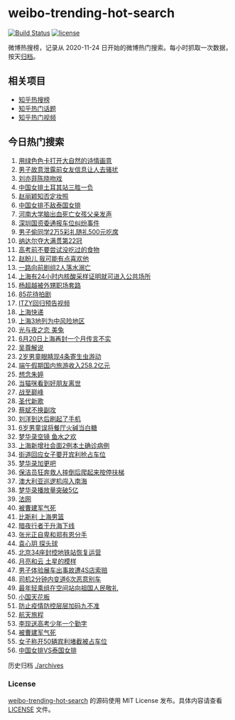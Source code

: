 # weibo-trending-hot-search

[![Build Status](https://github.com/justjavac/weibo-trending-hot-search/workflows/ci/badge.svg?branch=master)](https://github.com/justjavac/weibo-trending-hot-search/actions)
[![license](https://img.shields.io/github/license/justjavac/weibo-trending-hot-search)](https://github.com/justjavac/weibo-trending-hot-search/blob/master/LICENSE)

微博热搜榜，记录从 2020-11-24 日开始的微博热门搜索。每小时抓取一次数据，按天[归档](./archives)。

## 相关项目

- [知乎热搜榜](https://github.com/justjavac/zhihu-trending-top-search)
- [知乎热门话题](https://github.com/justjavac/zhihu-trending-hot-questions)
- [知乎热门视频](https://github.com/justjavac/zhihu-trending-hot-video)

## 今日热门搜索

<!-- BEGIN -->
<!-- 最后更新时间 Mon Jun 06 2022 01:06:18 GMT+0800 (China Standard Time) -->

1. [用绿色色卡打开大自然的诗情画意](https://s.weibo.com//weibo?q=%23%E7%94%A8%E7%BB%BF%E8%89%B2%E8%89%B2%E5%8D%A1%E6%89%93%E5%BC%80%E5%A4%A7%E8%87%AA%E7%84%B6%E7%9A%84%E8%AF%97%E6%83%85%E7%94%BB%E6%84%8F%23&Refer=new_time)
1. [男子故意泄露前女友信息让人去骚扰](https://s.weibo.com//weibo?q=%23%E7%94%B7%E5%AD%90%E6%95%85%E6%84%8F%E6%B3%84%E9%9C%B2%E5%89%8D%E5%A5%B3%E5%8F%8B%E4%BF%A1%E6%81%AF%E8%AE%A9%E4%BA%BA%E5%8E%BB%E9%AA%9A%E6%89%B0%23&Refer=top)
1. [刘亦菲陈晓吻戏](https://s.weibo.com//weibo?q=%23%E5%88%98%E4%BA%A6%E8%8F%B2%E9%99%88%E6%99%93%E5%90%BB%E6%88%8F%23&Refer=top)
1. [中国女排土耳其站三胜一负](https://s.weibo.com//weibo?q=%23%E4%B8%AD%E5%9B%BD%E5%A5%B3%E6%8E%92%E5%9C%9F%E8%80%B3%E5%85%B6%E7%AB%99%E4%B8%89%E8%83%9C%E4%B8%80%E8%B4%9F%23&Refer=top)
1. [赵丽颖知否定妆照](https://s.weibo.com//weibo?q=%23%E8%B5%B5%E4%B8%BD%E9%A2%96%E7%9F%A5%E5%90%A6%E5%AE%9A%E5%A6%86%E7%85%A7%23&Refer=top)
1. [中国女排不敌泰国女排](https://s.weibo.com//weibo?q=%E4%B8%AD%E5%9B%BD%E5%A5%B3%E6%8E%92%E4%B8%8D%E6%95%8C%E6%B3%B0%E5%9B%BD%E5%A5%B3%E6%8E%92&Refer=top)
1. [河南大学脑出血死亡女孩父亲发声](https://s.weibo.com//weibo?q=%23%E6%B2%B3%E5%8D%97%E5%A4%A7%E5%AD%A6%E8%84%91%E5%87%BA%E8%A1%80%E6%AD%BB%E4%BA%A1%E5%A5%B3%E5%AD%A9%E7%88%B6%E4%BA%B2%E5%8F%91%E5%A3%B0%23&Refer=top)
1. [深圳国资委通报车位纠纷事件](https://s.weibo.com//weibo?q=%23%E6%B7%B1%E5%9C%B3%E5%9B%BD%E8%B5%84%E5%A7%94%E9%80%9A%E6%8A%A5%E8%BD%A6%E4%BD%8D%E7%BA%A0%E7%BA%B7%E4%BA%8B%E4%BB%B6%23&Refer=top)
1. [男子偷同学2万5彩礼随礼500元吃席](https://s.weibo.com//weibo?q=%23%E7%94%B7%E5%AD%90%E5%81%B7%E5%90%8C%E5%AD%A62%E4%B8%875%E5%BD%A9%E7%A4%BC%E9%9A%8F%E7%A4%BC500%E5%85%83%E5%90%83%E5%B8%AD%23&Refer=top)
1. [纳达尔夺大满贯第22冠](https://s.weibo.com//weibo?q=%E7%BA%B3%E8%BE%BE%E5%B0%94%E5%A4%BA%E5%A4%A7%E6%BB%A1%E8%B4%AF%E7%AC%AC22%E5%86%A0&Refer=top)
1. [高考前不要尝试没吃过的食物](https://s.weibo.com//weibo?q=%23%E9%AB%98%E8%80%83%E5%89%8D%E4%B8%8D%E8%A6%81%E5%B0%9D%E8%AF%95%E6%B2%A1%E5%90%83%E8%BF%87%E7%9A%84%E9%A3%9F%E7%89%A9%23&Refer=top)
1. [赵盼儿 我可能有点喜欢他](https://s.weibo.com//weibo?q=%E8%B5%B5%E7%9B%BC%E5%84%BF%20%E6%88%91%E5%8F%AF%E8%83%BD%E6%9C%89%E7%82%B9%E5%96%9C%E6%AC%A2%E4%BB%96&Refer=top)
1. [一路向前剧组2人落水溺亡](https://s.weibo.com//weibo?q=%23%E4%B8%80%E8%B7%AF%E5%90%91%E5%89%8D%E5%89%A7%E7%BB%842%E4%BA%BA%E8%90%BD%E6%B0%B4%E6%BA%BA%E4%BA%A1%23&Refer=top)
1. [上海有24小时内核酸采样证明就可进入公共场所](https://s.weibo.com//weibo?q=%23%E4%B8%8A%E6%B5%B7%E6%9C%8924%E5%B0%8F%E6%97%B6%E5%86%85%E6%A0%B8%E9%85%B8%E9%87%87%E6%A0%B7%E8%AF%81%E6%98%8E%E5%B0%B1%E5%8F%AF%E8%BF%9B%E5%85%A5%E5%85%AC%E5%85%B1%E5%9C%BA%E6%89%80%23&Refer=top)
1. [杨超越被外甥职场套路](https://s.weibo.com//weibo?q=%23%E6%9D%A8%E8%B6%85%E8%B6%8A%E8%A2%AB%E5%A4%96%E7%94%A5%E8%81%8C%E5%9C%BA%E5%A5%97%E8%B7%AF%23&Refer=top)
1. [85花待拍剧](https://s.weibo.com//weibo?q=%2385%E8%8A%B1%E5%BE%85%E6%8B%8D%E5%89%A7%23&Refer=top)
1. [ITZY回归预告视频](https://s.weibo.com//weibo?q=ITZY%E5%9B%9E%E5%BD%92%E9%A2%84%E5%91%8A%E8%A7%86%E9%A2%91&Refer=top)
1. [上海快递](https://s.weibo.com//weibo?q=%E4%B8%8A%E6%B5%B7%E5%BF%AB%E9%80%92&Refer=top)
1. [上海3地列为中风险地区](https://s.weibo.com//weibo?q=%23%E4%B8%8A%E6%B5%B73%E5%9C%B0%E5%88%97%E4%B8%BA%E4%B8%AD%E9%A3%8E%E9%99%A9%E5%9C%B0%E5%8C%BA%23&Refer=top)
1. [光与夜之恋 美兔](https://s.weibo.com//weibo?q=%E5%85%89%E4%B8%8E%E5%A4%9C%E4%B9%8B%E6%81%8B%20%E7%BE%8E%E5%85%94&Refer=top)
1. [6月20日上海再封一个月传言不实](https://s.weibo.com//weibo?q=%236%E6%9C%8820%E6%97%A5%E4%B8%8A%E6%B5%B7%E5%86%8D%E5%B0%81%E4%B8%80%E4%B8%AA%E6%9C%88%E4%BC%A0%E8%A8%80%E4%B8%8D%E5%AE%9E%23&Refer=top)
1. [吴尊解说](https://s.weibo.com//weibo?q=%23%E5%90%B4%E5%B0%8A%E8%A7%A3%E8%AF%B4%23&Refer=top)
1. [2岁男童眼睛现4条寄生虫游动](https://s.weibo.com//weibo?q=%232%E5%B2%81%E7%94%B7%E7%AB%A5%E7%9C%BC%E7%9D%9B%E7%8E%B04%E6%9D%A1%E5%AF%84%E7%94%9F%E8%99%AB%E6%B8%B8%E5%8A%A8%23&Refer=top)
1. [端午假期国内旅游收入258.2亿元](https://s.weibo.com//weibo?q=%23%E7%AB%AF%E5%8D%88%E5%81%87%E6%9C%9F%E5%9B%BD%E5%86%85%E6%97%85%E6%B8%B8%E6%94%B6%E5%85%A5258.2%E4%BA%BF%E5%85%83%23&Refer=top)
1. [想念朱婷](https://s.weibo.com//weibo?q=%E6%83%B3%E5%BF%B5%E6%9C%B1%E5%A9%B7&Refer=top)
1. [当猫咪看到好朋友离世](https://s.weibo.com//weibo?q=%23%E5%BD%93%E7%8C%AB%E5%92%AA%E7%9C%8B%E5%88%B0%E5%A5%BD%E6%9C%8B%E5%8F%8B%E7%A6%BB%E4%B8%96%23&Refer=top)
1. [战至巅峰](https://s.weibo.com//weibo?q=%23%E6%88%98%E8%87%B3%E5%B7%85%E5%B3%B0%23&Refer=top)
1. [圣代新歌](https://s.weibo.com//weibo?q=%E5%9C%A3%E4%BB%A3%E6%96%B0%E6%AD%8C&Refer=top)
1. [蔡斌不换副攻](https://s.weibo.com//weibo?q=%E8%94%A1%E6%96%8C%E4%B8%8D%E6%8D%A2%E5%89%AF%E6%94%BB&Refer=top)
1. [刘洋到达后刷起了手机](https://s.weibo.com//weibo?q=%23%E5%88%98%E6%B4%8B%E5%88%B0%E8%BE%BE%E5%90%8E%E5%88%B7%E8%B5%B7%E4%BA%86%E6%89%8B%E6%9C%BA%23&Refer=top)
1. [6岁男童误将餐厅火碱当白糖](https://s.weibo.com//weibo?q=%236%E5%B2%81%E7%94%B7%E7%AB%A5%E8%AF%AF%E5%B0%86%E9%A4%90%E5%8E%85%E7%81%AB%E7%A2%B1%E5%BD%93%E7%99%BD%E7%B3%96%23&Refer=top)
1. [梦华录空镜 鱼水之欢](https://s.weibo.com//weibo?q=%E6%A2%A6%E5%8D%8E%E5%BD%95%E7%A9%BA%E9%95%9C%20%E9%B1%BC%E6%B0%B4%E4%B9%8B%E6%AC%A2&Refer=top)
1. [上海新增社会面2例本土确诊病例](https://s.weibo.com//weibo?q=%23%E4%B8%8A%E6%B5%B7%E6%96%B0%E5%A2%9E%E7%A4%BE%E4%BC%9A%E9%9D%A22%E4%BE%8B%E6%9C%AC%E5%9C%9F%E7%A1%AE%E8%AF%8A%E7%97%85%E4%BE%8B%23&Refer=top)
1. [街道回应女子要开宾利抢占车位](https://s.weibo.com//weibo?q=%23%E8%A1%97%E9%81%93%E5%9B%9E%E5%BA%94%E5%A5%B3%E5%AD%90%E8%A6%81%E5%BC%80%E5%AE%BE%E5%88%A9%E6%8A%A2%E5%8D%A0%E8%BD%A6%E4%BD%8D%23&Refer=top)
1. [梦华录加更吧](https://s.weibo.com//weibo?q=%E6%A2%A6%E5%8D%8E%E5%BD%95%E5%8A%A0%E6%9B%B4%E5%90%A7&Refer=top)
1. [保洁员狂奔救人摔倒后爬起来按停扶梯](https://s.weibo.com//weibo?q=%23%E4%BF%9D%E6%B4%81%E5%91%98%E7%8B%82%E5%A5%94%E6%95%91%E4%BA%BA%E6%91%94%E5%80%92%E5%90%8E%E7%88%AC%E8%B5%B7%E6%9D%A5%E6%8C%89%E5%81%9C%E6%89%B6%E6%A2%AF%23&Refer=top)
1. [澳大利亚巡逻机闯入南海](https://s.weibo.com//weibo?q=%23%E6%BE%B3%E5%A4%A7%E5%88%A9%E4%BA%9A%E5%B7%A1%E9%80%BB%E6%9C%BA%E9%97%AF%E5%85%A5%E5%8D%97%E6%B5%B7%23&Refer=top)
1. [梦华录播放量突破5亿](https://s.weibo.com//weibo?q=%23%E6%A2%A6%E5%8D%8E%E5%BD%95%E6%92%AD%E6%94%BE%E9%87%8F%E7%AA%81%E7%A0%B45%E4%BA%BF%23&Refer=top)
1. [法网](https://s.weibo.com//weibo?q=%E6%B3%95%E7%BD%91&Refer=top)
1. [被曹建军气死](https://s.weibo.com//weibo?q=%23%E8%A2%AB%E6%9B%B9%E5%BB%BA%E5%86%9B%E6%B0%94%E6%AD%BB%23&Refer=top)
1. [比斯利 上海男篮](https://s.weibo.com//weibo?q=%E6%AF%94%E6%96%AF%E5%88%A9%20%E4%B8%8A%E6%B5%B7%E7%94%B7%E7%AF%AE&Refer=top)
1. [暗夜行者于升海下线](https://s.weibo.com//weibo?q=%23%E6%9A%97%E5%A4%9C%E8%A1%8C%E8%80%85%E4%BA%8E%E5%8D%87%E6%B5%B7%E4%B8%8B%E7%BA%BF%23&Refer=top)
1. [张光正自卑和郑有恩分手](https://s.weibo.com//weibo?q=%23%E5%BC%A0%E5%85%89%E6%AD%A3%E8%87%AA%E5%8D%91%E5%92%8C%E9%83%91%E6%9C%89%E6%81%A9%E5%88%86%E6%89%8B%23&Refer=top)
1. [袁心玥 探头球](https://s.weibo.com//weibo?q=%E8%A2%81%E5%BF%83%E7%8E%A5%20%E6%8E%A2%E5%A4%B4%E7%90%83&Refer=top)
1. [北京34座封控地铁站恢复运营](https://s.weibo.com//weibo?q=%23%E5%8C%97%E4%BA%AC34%E5%BA%A7%E5%B0%81%E6%8E%A7%E5%9C%B0%E9%93%81%E7%AB%99%E6%81%A2%E5%A4%8D%E8%BF%90%E8%90%A5%23&Refer=top)
1. [月亮和云 土星的模样](https://s.weibo.com//weibo?q=%E6%9C%88%E4%BA%AE%E5%92%8C%E4%BA%91%20%E5%9C%9F%E6%98%9F%E7%9A%84%E6%A8%A1%E6%A0%B7&Refer=top)
1. [男子体验展车出事故遭4S店索赔](https://s.weibo.com//weibo?q=%23%E7%94%B7%E5%AD%90%E4%BD%93%E9%AA%8C%E5%B1%95%E8%BD%A6%E5%87%BA%E4%BA%8B%E6%95%85%E9%81%AD4S%E5%BA%97%E7%B4%A2%E8%B5%94%23&Refer=top)
1. [司机2分钟内变道6次恶意别车](https://s.weibo.com//weibo?q=%23%E5%8F%B8%E6%9C%BA2%E5%88%86%E9%92%9F%E5%86%85%E5%8F%98%E9%81%936%E6%AC%A1%E6%81%B6%E6%84%8F%E5%88%AB%E8%BD%A6%23&Refer=top)
1. [最年轻乘组在空间站向祖国人民敬礼](https://s.weibo.com//weibo?q=%23%E6%9C%80%E5%B9%B4%E8%BD%BB%E4%B9%98%E7%BB%84%E5%9C%A8%E7%A9%BA%E9%97%B4%E7%AB%99%E5%90%91%E7%A5%96%E5%9B%BD%E4%BA%BA%E6%B0%91%E6%95%AC%E7%A4%BC%23&Refer=top)
1. [小国天花板](https://s.weibo.com//weibo?q=%E5%B0%8F%E5%9B%BD%E5%A4%A9%E8%8A%B1%E6%9D%BF&Refer=top)
1. [防止疫情防控层层加码九不准](https://s.weibo.com//weibo?q=%23%E9%98%B2%E6%AD%A2%E7%96%AB%E6%83%85%E9%98%B2%E6%8E%A7%E5%B1%82%E5%B1%82%E5%8A%A0%E7%A0%81%E4%B9%9D%E4%B8%8D%E5%87%86%23&Refer=top)
1. [航天旅程](https://s.weibo.com//weibo?q=%23%E8%88%AA%E5%A4%A9%E6%97%85%E7%A8%8B%23&Refer=new_time)
1. [李现送高考少年一个勤字](https://s.weibo.com//weibo?q=%23%E6%9D%8E%E7%8E%B0%E9%80%81%E9%AB%98%E8%80%83%E5%B0%91%E5%B9%B4%E4%B8%80%E4%B8%AA%E5%8B%A4%E5%AD%97%23&Refer=top)
1. [被曹建军气死](https://s.weibo.com//weibo?q=%E8%A2%AB%E6%9B%B9%E5%BB%BA%E5%86%9B%E6%B0%94%E6%AD%BB&Refer=top)
1. [女子称开50辆宾利堵截被占车位](https://s.weibo.com//weibo?q=%23%E5%A5%B3%E5%AD%90%E7%A7%B0%E5%BC%8050%E8%BE%86%E5%AE%BE%E5%88%A9%E5%A0%B5%E6%88%AA%E8%A2%AB%E5%8D%A0%E8%BD%A6%E4%BD%8D%23&Refer=top)
1. [中国女排VS泰国女排](https://s.weibo.com//weibo?q=%23%E4%B8%AD%E5%9B%BD%E5%A5%B3%E6%8E%92VS%E6%B3%B0%E5%9B%BD%E5%A5%B3%E6%8E%92%23&Refer=top)

<!-- END -->

历史归档 [./archives](./archives)

### License

[weibo-trending-hot-search](https://github.com/justjavac/weibo-trending-hot-search)
的源码使用 MIT License 发布。具体内容请查看 [LICENSE](./LICENSE) 文件。

